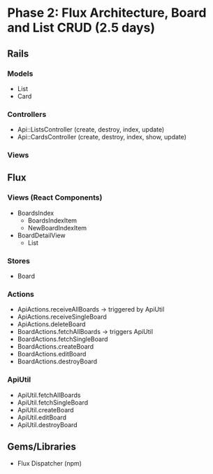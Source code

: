 # Phase 2: Flux Architecture, Board and List CRUD (2.5 days)

## Rails
### Models
* List
* Card

### Controllers
* Api::ListsController (create, destroy, index, update)
* Api::CardsController (create, destroy, index, show, update)

### Views

## Flux
### Views (React Components)
* BoardsIndex
  - BoardsIndexItem
  - NewBoardIndexItem
* BoardDetailView
  - List

### Stores
* Board

### Actions
* ApiActions.receiveAllBoards -> triggered by ApiUtil
* ApiActions.receiveSingleBoard
* ApiActions.deleteBoard
* BoardActions.fetchAllBoards -> triggers ApiUtil
* BoardActions.fetchSingleBoard
* BoardActions.createBoard
* BoardActions.editBoard
* BoardActions.destroyBoard

### ApiUtil
* ApiUtil.fetchAllBoards
* ApiUtil.fetchSingleBoard
* ApiUtil.createBoard
* ApiUtil.editBoard
* ApiUtil.destroyBoard

## Gems/Libraries
* Flux Dispatcher (npm)
